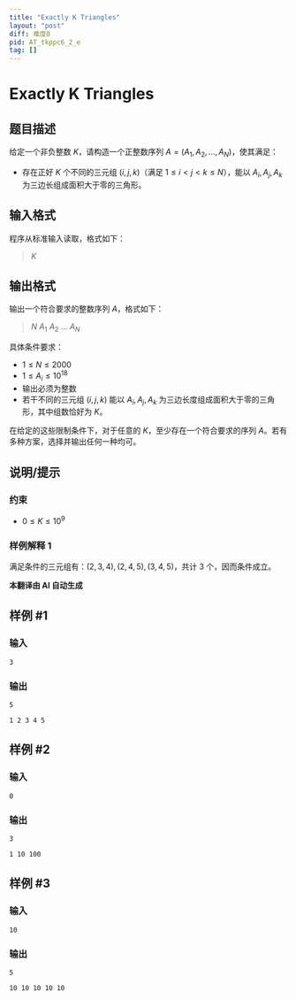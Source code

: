 ```yaml
---
title: "Exactly K Triangles"
layout: "post"
diff: 难度0
pid: AT_tkppc6_2_e
tag: []
---
```


# Exactly K Triangles

## 题目描述

给定一个非负整数 $K$，请构造一个正整数序列 $A = (A_1, A_2, \ldots, A_N)$，使其满足：

- 存在正好 $K$ 个不同的三元组 $(i, j, k)$（满足 $1 \leq i < j < k \leq N$），能以 $A_i, A_j, A_k$ 为三边长组成面积大于零的三角形。

## 输入格式

程序从标准输入读取，格式如下：

> $K$

## 输出格式

输出一个符合要求的整数序列 $A$，格式如下：

> $N$ $A_1$ $A_2$ $\ldots$ $A_N$

具体条件要求：

- $1 \leq N \leq 2000$
- $1 \leq A_i \leq 10^{18}$
- 输出必须为整数
- 若干不同的三元组 $(i, j, k)$ 能以 $A_i, A_j, A_k$ 为三边长度组成面积大于零的三角形，其中组数恰好为 $K$。

在给定的这些限制条件下，对于任意的 $K$，至少存在一个符合要求的序列 $A$。若有多种方案，选择并输出任何一种均可。

## 说明/提示

### 约束

- $0 \leq K \leq 10^9$

### 样例解释 1

满足条件的三元组有：$(2, 3, 4), (2, 4, 5), (3, 4, 5)$，共计 $3$ 个，因而条件成立。

 **本翻译由 AI 自动生成**

## 样例 #1

### 输入

```
3
```

### 输出

```
5
1 2 3 4 5
```

## 样例 #2

### 输入

```
0
```

### 输出

```
3
1 10 100
```

## 样例 #3

### 输入

```
10
```

### 输出

```
5
10 10 10 10 10
```

